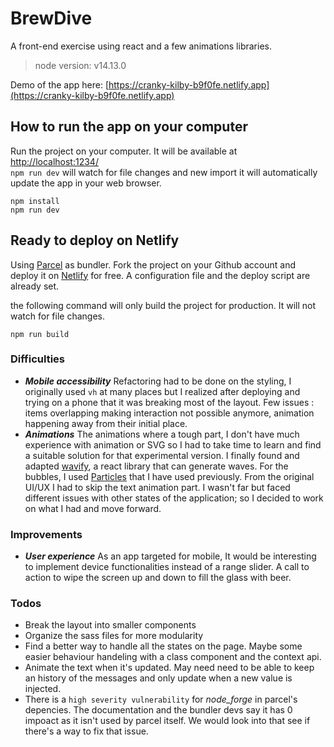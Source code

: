 # BrewDive
A front-end exercise using react and a few animations libraries.

> node version: v14.13.0

Demo of the app here: [https://cranky-kilby-b9f0fe.netlify.app](https://cranky-kilby-b9f0fe.netlify.app)

## How to run the app on your computer
Run the project on your computer. It will be available at 
[http://localhost:1234/](http://localhost:1234/)  
`npm run dev` will watch for file changes and new import it will automatically update the app in your web browser.
```
npm install
npm run dev
```
## Ready to deploy on Netlify
Using [Parcel](https://parceljs.org/) as bundler. 
Fork the project on your Github account and deploy it on [Netlify](https://www.netlify.com/) for free. A configuration file and the deploy script are already set.  

the following command will only build the project for production. It will not watch for file changes.
```
npm run build
```
### Difficulties
- **_Mobile accessibility_** 
Refactoring had to be done on the styling, I originally used `vh` at many places but I realized after deploying and trying on a phone that it was breaking most of the layout. Few issues : items overlapping making interaction not possible anymore, animation happening away from their initial place.
- **_Animations_** 
The animations where a tough part, I don't have much experience with animation or SVG so I had to take time to learn and find a suitable solution for that experimental version. I finally found and adapted [wavify](https://github.com/woofers/react-wavify), a react library that can generate waves. 
For the bubbles, I used [Particles](https://www.npmjs.com/package/react-particles-js) that I have used previously. 
From the original UI/UX I had to skip the text animation part. I wasn't far but faced different issues with other states of the application; so I decided to work on what I had and move forward.
### Improvements
- **_User experience_** 
As an app targeted for mobile, It would be interesting to implement device functionalities instead of a range slider. 
A call to action to wipe the screen up and down to fill the glass with beer. 

### Todos
- Break the layout into smaller components
- Organize the sass files for more modularity
- Find a better way to handle all the states on the page. Maybe some easier behaviour handeling with a class component and the context api.
- Animate the text when it's updated. May need need to be able to keep an history of the messages and only update when a new value is injected.
- There is a `high severity vulnerability` for *node_forge* in parcel's depencies. The documentation and the bundler devs say it has 0 impoact as it isn't used by parcel itself. We would look into that see if there's a way to fix that issue.
